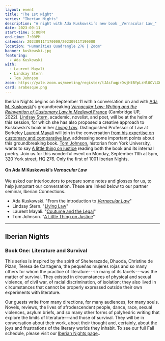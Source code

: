 ```yaml
---
layout: event
title: "The 1st Night"
series: "Iberian Nights"
description: "A night with Ada Kuskowski’s new book _Vernacular Law_"
date: 2023-09-11
start-time: 5:00PM
end-time: 7:00PM
calendar: 20230911T170000/20230911T190000
location: "Humanities Quadrangle 276 | Zoom"
banner: kuskowski.jpg
featuring:
  - Ada Kuskowski
with:
  - Laurent Mayali
  - Lindsay Stern
  - Tom Johnson
zoom: https://yale.zoom.us/meeting/register/tJAsfuqprDsjHtBYpLzHl0OVLXQfvygTHuL7
card: arabesque.png
---
```


Iberian Nights begins on September 11 with a conversation on and with [Ada M. Kuskowski](https://live-sas-www-history.pantheon.sas.upenn.edu/people/faculty/ada-maria-kuskowski)'s groundbreaking [*Vernacular Law: Writing and the Reinvention of Customary Law in Medieval* France](https://www-cambridge-org.yale.idm.oclc.org/core/books/vernacular-law/363C98D9E7AFB2D8EF9BD566481466FA) (Cambridge UP, 2022). [Lindsay Stern](https://iberian-connections.yale.edu/author/lindsay-stern/), academic, novelist, and poet, will be at the helm of this session, for which she has also proposed a creative approach to Kuskowski's book in her [_Living Law_](https://iberian-connections.yale.edu/articles/living-law-stern/). Distinguished Professor of Law at Berkeley [Laurent Mayali](https://iberian-connections.yale.edu/author/laurent-mayali/) will join in the conversation [from his expertise on customary and comparative law](https://iberian-connections.yale.edu/articles/coutume-and-the-legal/), addressing some important points about this groundbreaking book. [Tom Johnson](https://iberian-connections.yale.edu/author/tom-johnson/), historian from York University, wants to say [A little thing on justice](https://iberian-connections.yale.edu/articles/a-little-thing-on-justice-johnson/) reading both the book and its internal poetry. Join us for this wonderful event on Monday, September 11th at 5pm, 320 York street, HQ 276. Only the
first of 1001 Iberian Nights.

#### On Ada M Kuskowski’s _Vernacular Law_

We asked our interlocutors to prepare some notes and glosses for us, to help jumpstart our conversation. These are linked below to our partner seminar, Iberian Connections.

- Ada Kuskowski. "From the introduction to [_Vernacular Law_](https://iberian-connections.yale.edu/articles/vernacular-law-kuskowski/)"
- Lindsay Stern. "[Living Law](https://iberian-connections.yale.edu/articles/living-law-stern/)"
- Laurent Mayali. "[Coutume and the Legal](https://iberian-connections.yale.edu/articles/coutume-and-the-legal/)"
- Tom Johnson. "[A Little Thing on Justice](https://iberian-connections.yale.edu/articles/a-little-thing-on-justice-johnson/)"

---

## Iberian Nights

### Book One: Literature and Survival

This series is inspired by the spirit of Sheherazade, Dhuoda, Christine de Pizan, Teresa de Cartagena, the pequeñas mujeres rojas and so many others for whom the practice of literature---in many of its facets---was the matter of survival. They existed in circumstances of physical and sexual violence, of civil war, of racial discrimination, of isolation; they also lived in circumstances that cannot be properly expressed outside their own experiments with literature.

Our guests write from many directions, for many audiences, for many souls. Novels, reviews, the lives of afrodescendent people, dance, race, sexual violences, asylum briefs, and so many other forms of polyhedric writing that explore the limits of literature---and those of survival. They will be in conversation about their work, about their thought and, certainly, about the joys and frustrations of the literary worlds they inhabit. To see our full Fall schedule, please visit our [Iberian Nights page](https://creativeforum.yale.edu/special/iberian-nights.html)..
